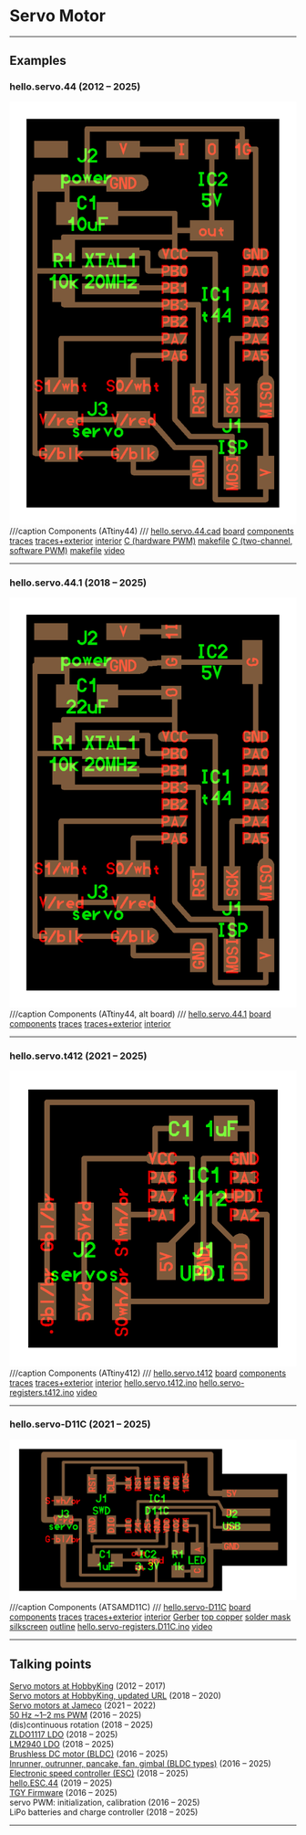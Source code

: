 # Servo Motor

---

## Examples

### hello.servo.44 (2012 – 2025)
![](servo/hello.servo.44.png)
///caption
Components (ATtiny44)
///
[hello.servo.44.cad](servo/hello.servo.44.cad) [board](servo/hello.servo.44.png) [components](servo/hello.servo.44.jpg) [traces](servo/hello.servo.44.traces.png) [traces+exterior](servo/hello.servo.44.traces_exterior.png) [interior](servo/hello.servo.44.interior.png) [C (hardware PWM)](servo/hello.servo.44.c) [makefile](servo/hello.servo.44.make) [C (two-channel, software PWM)](servo/hello.servo.44.2.c) [makefile](servo/hello.servo.44.2.make) [video](servo/hello.servo.44.mp4)

---

### hello.servo.44.1 (2018 – 2025)
![](servo/hello.servo.44.1.png)
///caption
Components (ATtiny44, alt board)
///
[hello.servo.44.1](servo/hello.servo.44.1) [board](servo/hello.servo.44.1.png) [components](servo/hello.servo.44.1.jpg) [traces](servo/hello.servo.44.1.traces.png) [traces+exterior](servo/hello.servo.44.1.traces_exterior.png) [interior](servo/hello.servo.44.1.interior.png)

---

### hello.servo.t412 (2021 – 2025)
![](servo/hello.servo.t412.png)
///caption
Components (ATtiny412)
///
[hello.servo.t412](servo/hello.servo.t412) [board](servo/hello.servo.t412.png) [components](servo/hello.servo.t412.jpg) [traces](servo/hello.servo.t412.traces.png) [traces+exterior](servo/hello.servo.t412.traces_exterior.png) [interior](servo/hello.servo.t412.interior.png) [hello.servo.t412.ino](servo/hello.servo.t412.ino) [hello.servo-registers.t412.ino](servo/hello.servo-registers.t412.ino) [video](servo/hello.servo.t412.mp4)

---

### hello.servo-D11C (2021 – 2025)
![](servo/hello.servo-D11C.png)
///caption
Components (ATSAMD11C)
///
[hello.servo-D11C](servo/hello.servo-D11C) [board](servo/hello.servo-D11C.png) [components](servo/hello.servo-D11C.jpg) [traces](servo/hello.servo-D11C.traces.png) [traces+exterior](servo/hello.servo-D11C.traces_exterior.png) [interior](servo/hello.servo-D11C.interior.png) [Gerber](servo/hello.servo-D11C.gbr.png) [top copper](servo/hello.servo-D11C.traces.png-fill.gbr) [solder mask](servo/hello.servo-D11C.mask.png-fill.gbr) [silkscreen](servo/hello.servo-D11C.silk.png-fill.gbr) [outline](servo/hello.servo-D11C.mech.png-outline.gbr) [hello.servo-registers.D11C.ino](servo/hello.servo-registers.D11C.ino) [video](servo/hello.servo-D11C.mp4)

---

## Talking points

[Servo motors at HobbyKing](http://www.hobbyking.com/hobbyking/store/__84__189__Servos_and_parts-All_Servos.html) (2012 – 2017)  
[Servo motors at HobbyKing, updated URL](https://hobbyking.com/en_us/radio-servos/servos.html?___store=en_us) (2018 – 2020)  
[Servo motors at Jameco](https://www.jameco.com/c/Electromechanical.html#/filter:ss_category:Electromechanical$253EMotors$253EServo/sort:price:asc) (2021 – 2022)  
[50 Hz ~1–2 ms PWM](servo/PWM.jpg) (2016 – 2025)  
(dis)continuous rotation (2018 – 2025)  
[ZLDO1117 LDO](https://www.diodes.com/assets/Datasheets/ZLDO1117.pdf) (2018 – 2025)  
[LM2940 LDO](http://www.ti.com/lit/ds/symlink/lm2940c.pdf) (2018 – 2025)  
[Brushless DC motor (BLDC)](https://hobbyking.com/en_us/electric-motors-1.html) (2016 – 2025)  
[Inrunner, outrunner, pancake, fan, gimbal (BLDC types)](https://hobbyking.com/en_us/electric-motors-1.html) (2016 – 2025)  
[Electronic speed controller (ESC)](https://www.amazon.com/s?k=esc+electronic+speed+controller) (2018 – 2025)  
[hello.ESC.44](ESC/hello.ESC.44) (2019 – 2025)  
[TGY Firmware](https://github.com/sim-/tgy) (2016 – 2025)  
servo PWM: initialization, calibration (2016 – 2025)  
LiPo batteries and charge controller (2018 – 2025)

---
